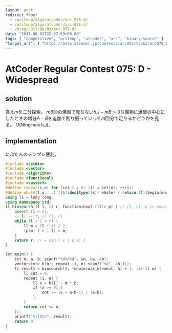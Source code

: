 ```yaml
---
layout: post
redirect_from:
  - /writeup/algo/atcoder/arc_075_d/
  - /writeup/algo/atcoder/arc-075-d/
  - /blog/2017/06/03/arc-075-d/
date: "2017-06-03T22:57:59+09:00"
tags: [ "competitive", "writeup", "atcoder", "arc", "binary-search" ]
"target_url": [ "https://beta.atcoder.jp/contests/arc075/tasks/arc075_b" ]
---
```


# AtCoder Regular Contest 075: D - Widespread

## solution

答え$m$を二分探索。
$mB$回の爆風で死なない$h\_i - mB \gt 0$な魔物に爆破の中心にしたときの増分$A-B$を追加で割り振っていって$m$回分で足りるかどうかを見る。
$O(N \log \max h\_i)$。

## implementation

にぶたんのテンプレ便利。

``` c++
#include <cstdio>
#include <vector>
#include <algorithm>
#include <functional>
#include <cassert>
#define repeat(i,n) for (int i = 0; (i) < int(n); ++(i))
#define whole(f,x,...) ([&](decltype((x)) whole) { return (f)(begin(whole), end(whole), ## __VA_ARGS__); })(x)
using ll = long long;
using namespace std;
ll binsearch(ll l, ll r, function<bool (ll)> p) { // [l, r), p is monotone
    assert (l < r);
    -- l; -- r; // (l, r]
    while (l + 1 < r) {
        ll m = (l + r) / 2;
        (p(m) ? r : l) = m;
    }
    return r; // = min { x | p(x) }
}

int main() {
    int n, a, b; scanf("%d%d%d", &n, &a, &b);
    vector<int> h(n); repeat (i, n) scanf("%d", &h[i]);
    ll result = binsearch(0, *whole(max_element, h) + 1, [&](ll m) {
        ll cnt = 0;
        repeat (i, n) {
            ll x = h[i] - m * b;
            if (x >= 0) {
                cnt += (x + a-b-1) / (a-b);
            }
        }
        return cnt <= m;
    });
    printf("%lld\n", result);
    return 0;
}
```
